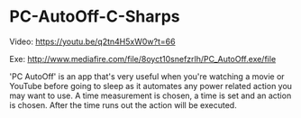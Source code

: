 # PC-AutoOff-C-Sharps
Video: https://youtu.be/q2tn4H5xW0w?t=66

Exe: http://www.mediafire.com/file/8oyct10snefzrlh/PC_AutoOff.exe/file

'PC AutoOff' is an app that's very useful when you're watching a movie or YouTube before going to sleep as it automates any power related action you may want to use. A time measurement is chosen, a time is set and an action is chosen. After the time runs out the action will be executed.
